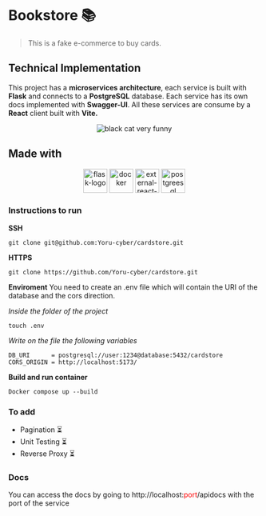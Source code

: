 # Bookstore 📚
> This is a fake e-commerce to buy cards.

## Technical Implementation
This project has a **microservices architecture**, each service is built with **Flask** and connects to a **PostgreSQL** database. Each service has its own docs implemented with **Swagger-UI**. All these services are consume by a **React** client built with **Vite.**

<p align="center">
<img src="https://media4.giphy.com/media/v1.Y2lkPTc5MGI3NjExbDBqZWxldmlhOW5pbm9uM2twaTU3NG5kODlveW9kMWxiM3NyZXN5dyZlcD12MV9pbnRlcm5hbF9naWZfYnlfaWQmY3Q9Zw/7vhAnGwSOQvUQ/giphy.gif" alt="black cat very funny">
</p>

## Made with
<p align="center">
<img width="48" height="48" src="https://img.icons8.com/color/48/flask.png" alt="flask-logo"/>
<img width="48" height="48" src="https://img.icons8.com/fluency/48/docker.png" alt="docker"/>
<img width="48" height="48" src="https://img.icons8.com/external-tal-revivo-color-tal-revivo/48/external-react-a-javascript-library-for-building-user-interfaces-logo-color-tal-revivo.png" alt="external-react-a-javascript-library-for-building-user-interfaces-logo-color-tal-revivo"/>
<img width="48" height="48" src="https://img.icons8.com/color/48/postgreesql.png" alt="postgreesql"/>
</p>

### Instructions to run
**SSH**
```shell
git clone git@github.com:Yoru-cyber/cardstore.git
```
**HTTPS**
```shell
git clone https://github.com/Yoru-cyber/cardstore.git
```
**Enviroment**
You need to create an .env file which will contain the URI of the database and the cors direction.

*Inside the folder of the project*
```shell
touch .env
```
*Write on the file the following variables*

```shell
DB_URI      = postgresql://user:1234@database:5432/cardstore
CORS_ORIGIN = http://localhost:5173/
```

**Build and run container**
```shell
Docker compose up --build
```
### To add
- Pagination ⏳
- Unit Testing ⏳
- Reverse Proxy ⏳

### Docs
You can access the docs by going to http://localhost:<span style="color: red">port</span>/apidocs with the port of the service
